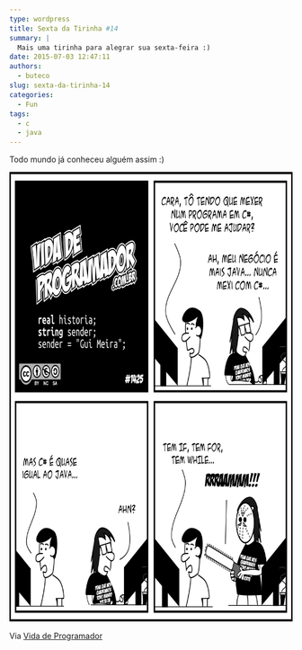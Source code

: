 ```yaml
---
type: wordpress
title: Sexta da Tirinha #14
summary: |
  Mais uma tirinha para alegrar sua sexta-feira :)
date: 2015-07-03 12:47:11
authors:
  - buteco
slug: sexta-da-tirinha-14
categories:
  - Fun
tags:
  - c
  - java
---
```


Todo mundo já conheceu alguém assim :)

<a href="/images/wp-content/uploads/2015/07/tirinha1425.png"><img src="/images/wp-content/uploads/2015/07/tirinha1425.png" alt="tirinha1425" width="800" height="800" class="alignnone size-full wp-image-2980" /></a>

Via <a href="http://vidadeprogramador.com.br/2015/07/02/c-e-quase-igual-ao-java/" target="_blank">Vida de Programador</a>
